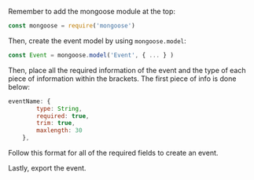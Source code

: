 <!--title={Event Database}-->

Remember to add the mongoose module at the top:

```javascript
const mongoose = require('mongoose')
```

Then, create the event model by using ``mongoose.model``:

```javascript
const Event = mongoose.model('Event', { ... } )
```

Then, place all the required information of the event and the type of each piece of information within the brackets. The first piece of info is done below:

```javascript
eventName: {
        type: String,
        required: true,
        trim: true,
        maxlength: 30
    },
```

Follow this format for all of the required fields to create an event.

Lastly, export the event.